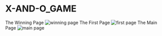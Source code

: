 # X-AND-O_GAME
The Winning Page 
![winning page](https://github.com/user-attachments/assets/e7b8693a-5256-45a3-af53-809b3600a753)
The First Page
![first page](https://github.com/user-attachments/assets/fbe04ad9-d5b4-484b-b8fe-1c10d29e6f37)
The Main Page
![main page](https://github.com/user-attachments/assets/e31ca9c3-4cdc-4af6-95e3-b2b7eec90393)
